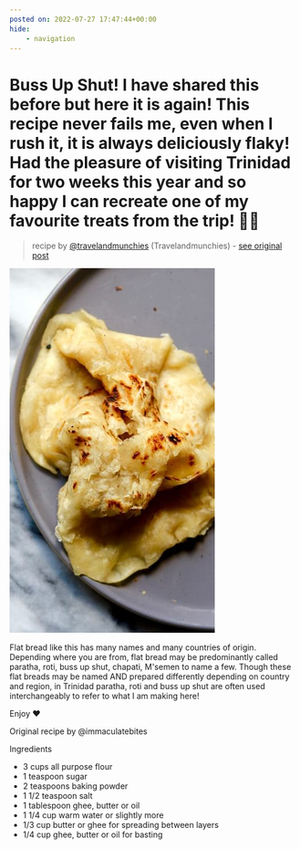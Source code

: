 ```yaml
---
posted on: 2022-07-27 17:47:44+00:00
hide:
    - navigation
---
```


# Buss Up Shut! I have shared this before but here it is again! This recipe never fails me, even when I rush it, it is always deliciously flaky! Had the pleasure of visiting Trinidad for two weeks this year and so happy I can recreate one of my favourite treats from the trip! 👌🏿  

> recipe by [@travelandmunchies](https://www.instagram.com/travelandmunchies/) 
(Travelandmunchies) - [see original post](https://instagram.com/p/Cghkuqxl-b2)

![](../img/travelandmunchies_27-07-2022_1707.png)

  
Flat bread like this has many names and many countries of origin. Depending where you are from, flat bread may be predominantly called paratha, roti, buss up shut, chapati, M'semen to name a few. Though these flat breads may be named AND prepared differently depending on country and region, in Trinidad paratha, roti and buss up shut are often used interchangeably to refer to what I am making here!   
  
Enjoy ❤️  
  
Original recipe by @immaculatebites   
  
Ingredients   
- 3 cups all purpose flour  
- 1 teaspoon sugar  
- 2 teaspoons baking powder  
- 1 1/2 teaspoon salt  
- 1 tablespoon ghee, butter or oil  
- 1 1/4 cup warm water or slightly more  
- 1/3 cup butter or ghee for spreading between layers  
- 1/4 cup ghee, butter or oil for basting   